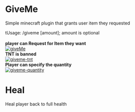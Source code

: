 # GiveMe
Simple minecraft plugin that grants user item they requested </br>

tUsage: /giveme <item-name> [amount]; amount is optional<br/><br />
<b> player can Request for Item they want </b>
<br />
<a href="https://ibb.co/VQF8KNx"><img src="https://i.ibb.co/RBXW5SN/giveMe.png" alt="giveMe" border="0" /></a>
<br />
<b> TNT is banned </b>
<br />
<a href="https://ibb.co/Wfrhp7j"><img src="https://i.ibb.co/x6nk8wd/giveme-tnt.png" alt="giveme-tnt" border="0" /></a>
<br />
<b> Player can specify the quantity </b>
<br />
<a href="https://ibb.co/PrSqV3g"><img src="https://i.ibb.co/dfh8H1D/giveme-quantity.png" alt="giveme-quantity" border="0" /></a>

# Heal
Heal player back to full health</br>
